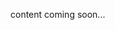 <!-- <meta>
{
    "title":"Ansible",
    "slug":"ansible",
    "description":"Using Ansible on Packet",
    "author":"Mo Lawler",
    "github":"usrdev",
    "date": "2019/12/18",
    "tag":["Devops", "Integrations", "Ansible"]
}
</meta> -->

content coming soon...